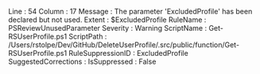 ﻿
Line                 : 54
Column               : 17
Message              : The parameter 'ExcludedProfile' has been declared but not used. 
Extent               : $ExcludedProfile
RuleName             : PSReviewUnusedParameter
Severity             : Warning
ScriptName           : Get-RSUserProfile.ps1
ScriptPath           : /Users/rstolpe/Dev/GitHub/DeleteUserProfile/.src/public/function/Get-RSUserProfile.ps1
RuleSuppressionID    : ExcludedProfile
SuggestedCorrections : 
IsSuppressed         : False


